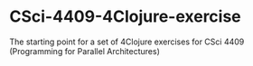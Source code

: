 # CSci-4409-4Clojure-exercise
The starting point for a set of 4Clojure exercises for CSci 4409 (Programming for Parallel Architectures)
